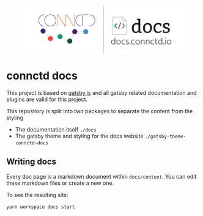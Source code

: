<p align="center">
  <a href="https://docs.connctd.io">
    <img alt="connctd docs" src="./.github/connctd-docs-banner.png" />
  </a>
</p>

# connctd docs

This project is based on [gatsby.js](https://www.gatsbyjs.org/docs/) and all gatsby related
documentation and plugins are valid for this project.

This repository is split into two packages to separate the content from the styling

- The documentation itself `./docs`
- The gatsby theme and styling for the docs website `./gatsby-theme-connctd-docs`

## Writing docs

Every doc page is a markdown document within `docs/content`. You can edit these markdown files
or create a new one.

To see the resulting site:

```sh
yarn workspace docs start
```
